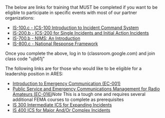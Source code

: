 The below are links for training that MUST be completed if you want to be eligible to participate in specific events with most of our partner organizations:

* [IS-100.c - ICS-100 Introduction to Incident Command System](https://training.fema.gov/is/courseoverview.aspx?code=IS-100.c)
* [IS-200.b - ICS-200 for Single Incidents and Initial Action Incidents](https://training.fema.gov/is/courseoverview.aspx?code=IS-200.b)
* [IS-700.b - NIMS: An Introduction](https://training.fema.gov/is/courseoverview.aspx?code=IS-700.b)
* [IS-800.c - National Response Framework](https://training.fema.gov/is/courseoverview.aspx?code=IS-800.c)

Once you complete the above, log in to (classroom.google.com) and join class code "ujb61j"

The following links are for those who would like to be eligible for a leadership position in ARES:

* [Introduction to Emergency Communication (EC-001)](http://www.arrl.org/online-course-catalog#)
* [Public Service and Emergency Communications Management for Radio Amateurs (EC-016)](http://www.arrl.org/online-course-catalog)*Note* This is a tough one and requires several additional FEMA courses to complete as prerequisites
* [IS 300 Intermediate ICS for Expanding Incidents](http://www.dhses.ny.gov/training/calendar/?agency=OEM)
* [IS 400 ICS for Major And/Or Complex Incidents](http://www.dhses.ny.gov/training/calendar/?agency=OEM)
